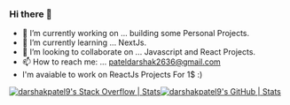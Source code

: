 ### Hi there 👋



- 🔭 I’m currently working on ... building some Personal Projects.
- 🌱 I’m currently learning ... NextJs.
- 👯 I’m looking to collaborate on ... Javascript and React Projects.
- 📫 How to reach me: ... pateldarshak2636@gmail.com
- I'm avaiable to work on ReactJs Projects For 1$ :)

[![darshakpatel9's Stack Overflow | Stats](https://stats.quine.sh/darshakpatel9/stack-overflow?theme=dark)](https://quine.sh?utm_source=widgets&utm_campaign=darshakpatel9)[![darshakpatel9's GitHub | Stats](https://stats.quine.sh/darshakpatel9/github?theme=dark)](https://quine.sh?utm_source=widgets&utm_campaign=darshakpatel9)
